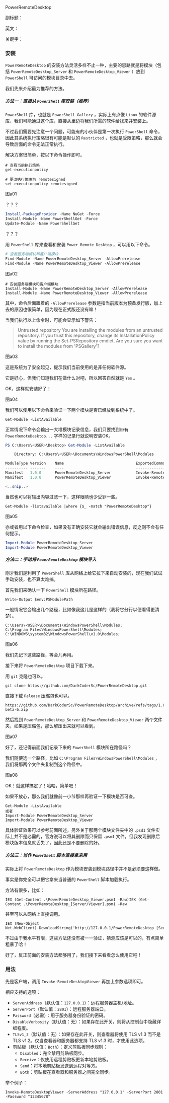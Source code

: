 PowerRemoteDesktop

副标题：

英文：

关键字：







### 安装

`PowerRemoteDesktop` 的安装方法灵活多样不止一种，主要的思路就是将模块（包括  `PowerRemoteDesktop_Server` 和 `PowerRemoteDesktop_Viewer` ）放到 `PowerShell` 可访问的模块目录中去。

我们先来介绍最为推荐的方法。



##### 方法一：直接从 `PowerShell` 库安装（推荐）

`PowerShell` 库，也就是 `PowerShell Gallery` ，实际上有点像 `Linux` 的软件源库，我们可能通过这个库，直接从里边将我们所需的软件给找来并安装上。



不过我们需要先注意一个问题，可能有的小伙伴是第一次执行 `PowerShell` 命令，因此其系统执行策略很有可能是默认的 `Restricted` ，也就是受限策略，那么就会导致后面的命令无法正常执行。

解决方案很简单，按以下命令操作即可。

```
# 查看当前执行策略
get-executionpolicy

# 更改执行策略为 remotesigned
set-executionpolicy remotesigned
```

图a01







？？？

```powershell
Install-PackageProvider -Name NuGet -Force
Install-Module -Name PowerShellGet -Force
Update-Module -Name PowerShellGet
```

？？？



用 `PowerShell` 库来查看和安装 `Power Remote Desktop` ，可以用以下命令。

```powershell
# 查看服务端模块和客户端模块
Find-Module -Name PowerRemoteDesktop_Server -AllowPrerelease
Find-Module -Name PowerRemoteDesktop_Viewer -AllowPrerelease


```

图a02



```
# 安装服务端模块和客户端模块
Install-Module -Name PowerRemoteDesktop_Server -AllowPrerelease
Install-Module -Name PowerRemoteDesktop_Viewer -AllowPrerelease
```





其中，命令后面跟着的 `-AllowPrerelease` 参数是指当前版本为预备发行版，加上去的原因也很简单，因为现在正式版还没有嘛！

当我们执行以上命令时，可能会显示如下警告：

> Untrusted repository
> You are installing the modules from an untrusted repository. If you trust this repository, change its InstallationPolicy value by running the Set-PSRepository cmdlet. Are you sure you want to install the modules from
> 'PSGallery'?

图a03



这是系统为了安全起见，提示我们当前使用的是非任何软件源。

它是好心，但我们知道我们在做什么对吧，所以回答自然就是 `Yes` 。

OK，这样就安装好了！

图a04



我们可以使用以下命令来验证一下两个模块是否已经放到系统中了。

```
Get-Module -ListAvailable
```



正常情况下命令会输出一大堆模块记录信息，我们只要找到带有 `PowerRemoteDesktop...` 字样的记录行就说明安装OK。

```powershell
PS C:\Users\<USER>\Desktop> Get-Module -ListAvailable

    Directory: C:\Users\<USER>\Documents\WindowsPowerShell\Modules

ModuleType Version    Name                                ExportedCommands
---------- -------    ----                                ----------------
Manifest   1.0.0      PowerRemoteDesktop_Server           Invoke-RemoteDesktopServer
Manifest   1.0.0      PowerRemoteDesktop_Viewer           Invoke-RemoteDesktopViewer

<..snip..>
```



当然也可以将输出内容过滤一下，这样眼睛也少受罪一些。

```
Get-Module -listavailable |where {$_ -match "PowerRemoteDesktop"}
```

图a05



亦或者用以下命令检查，如果没有正确安装它就会输出错误信息，反之则不会有任何提示。

```powershell
Import-Module PowerRemoteDesktop_Server
Import-Module PowerRemoteDesktop_Viewer
```



##### 方法二：手动将 `PowerRemoteDesktop` 模块导入

刚才我们是利用了 `PowerShell` 库从网络上给它拉下来自动安装的，现在我们试试手动安装，也不算太难搞。

首先我们来确认一下 `PowerShell` 模块所在路径。

```
Write-Output $env:PSModulePath
```

一般情况它会输出几个路径，比如像我这儿是这样的（我将它分行以便看得更清楚）。

```
C:\Users\<USER>\Documents\WindowsPowerShell\Modules;
C:\Program Files\WindowsPowerShell\Modules;
C:\WINDOWS\system32\WindowsPowerShell\v1.0\Modules;
```

图a06



我们先记下这些路径，等会儿再用。

接下来将 `PowerRemoteDesktop` 项目下载下来。

用 `git` 克隆也可以。

```
git clone https://github.com/DarkCoderSc/PowerRemoteDesktop.git
```

直接下载 `Release` 压缩包也可以。

```
https://github.com/DarkCoderSc/PowerRemoteDesktop/archive/refs/tags/1.0.5-beta-6.zip
```



然后找到 `PowerRemoteDesktop_Server` 和 `PowerRemoteDesktop_Viewer` 两个文件夹，如果是压缩包，那么解压出来就可以看到。

图a07



好了，还记得前面我们记录下来的 `PowerShell` 模块所在路径吗？

我们随便选一个路径，比如 `C:\Program Files\WindowsPowerShell\Modules` ，我们将那两个文件夹复制到这个路径中。

图a08



OK！就这样搞定了！哈哈，简单吧！

如果不放心，那么我们就像前一小节那样再验证一下模块是否可查。

```
Get-Module -ListAvailable
或者
Import-Module PowerRemoteDesktop_Server
Import-Module PowerRemoteDesktop_Viewer
```



具体验证效果可以参考前面所述，另外关于那两个模块文件夹中的 `.psd1` 文件实际上并不是必需的，官方说可以将其删除而只保留 `.psm1` 文件，但我发现删除后模块版本信息就丢失了，因此还是不要删除的好。



##### 方法三：当作 `PowerShell` 脚本直接拿来用

实际上将 `PowerRemoteDesktop` 作为模块安装到模块路径中并不是必须要这样做。

事实是你完全可以把它拿来当普通的 `PowerShell` 脚本加载执行。

方法有很多，比如：

```
IEX (Get-Content .\PowerRemoteDesktop_Viewer.psm1 -Raw)IEX (Get-Content .\PowerRemoteDesktop_[Server/Viewer].psm1 -Raw
```

甚至可以从网络上直接调用。

```
IEX (New-Object Net.WebClient).DownloadString('http://127.0.0.1/PowerRemoteDesktop_[Server/Viewer].psm1)
```

不过由于我水平有限，这些方法还没有被一一验证，猜测应该是可以的，有点简单粗暴了哈！

好了，反正前面的安装方法都够用了，我们接下来看看怎么使用它吧！



### 用法

先是客户端，调用 `Invoke-RemoteDesktopViewer` 再加上参数选项即可。



相应支持的选项：

- `ServerAddress`（默认值：`127.0.0.1`）：远程服务器主机/地址。
- `ServerPort`（默认值：`2801`）：远程服务器端口。
- `Password`（必需）：用于服务器身份验证的密码。
- `DisableVerbosity`（默认值：无）：如果存在此开关，则将从控制台中隐藏详细程度。
- `TLSv1_3`（默认值：无）：如果存在此开关，则查看器将使用 TLS v1.3 而不是 TLS v1.2。仅当查看器和服务器都支持 TLS v1.3 时，才使用此选项。
- 剪贴板（默认值：`Both`）：定义剪贴板同步规则：
  - `Disabled`：完全禁用剪贴板同步。
  - `Receive`：仅使用远程剪贴板更新本地剪贴板。
  - `Send`：将本地剪贴板发送到远程对等方。
  - `Both`：剪贴板在查看器和服务器之间完全同步。



举个例子：

```
Invoke-RemoteDesktopViewer -ServerAddress "127.0.0.1" -ServerPort 2801 -Password "12345678"
```


